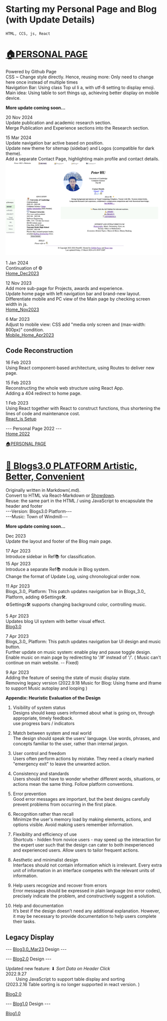 # Starting my Personal Page and Blog (with Update Details)

    HTML, CCS, js, React
                
# [🏠PERSONAL PAGE](/#)


Powered by Github Page  
CSS ~ Change style directly. Hence, reusing more: Only need to change here once instead of multiple times  
Navigation Bar: Using class Top ul li a, with utf-8 setting to display emoji.  
Main idea: Using table to sort things up, achieving better display on mobile device.  

  
**More update coming soon...**

20 Nov 2024  
Update publication and academic research section.  
Merge Publication and Experience sections into the Research section.

15 Mar 2024  
Update navigation bar active based on position.  
Update new theme for sitemap (sidebar) and Logos (compatible for dark theme).  
Add a separate Contact Page, highlighting main profile and contact details.  
![Home_Mar2024](asset/photo/Assignment/5/Home_Mar2024.png "Home Page v2 Mar 24")  

1 Jan 2024  
Continuation of ©  
[Home_Dec2023](asset/photo/Assignment/5/Home_Dec2023.png "Home Page v2 Dec 23")  

12 Nov 2023  
Add more sub-page for Projects, awards and experience.  
Update home page with left navigation bar and brand-new layout.  
Differentiate mobile and PC view of the Main page by checking screen width in js.  
[Home_Nov2023](asset/photo/Assignment/5/Home_Nov2023.png "Home Page v2 Nov 23")  
  
6 Mar 2023  
Adjust to mobile view: CSS add "media only screen and (max-width: 800px)" condition.  
[Mobile_Home_Apr2023](asset/photo/Assignment/5/Mobile_Home_Apr2023.png "Mobile View of Home Page")  
 
Code Reconstruction
-------------------

16 Feb 2023  
Using React component-based architecture, using Routes to deliver new page.  
  
15 Feb 2023  
Reconstructing the whole web structure using React App.  
Adding a 404 redirect to home page.  
  
1 Feb 2023  
Using React together with React to construct functions, thus shortening the lines of code and maintenance cost.  
[React_js Setup](asset/photo/Assignment/5/React_js.png "React_js")  

\--- Personal Page 2022 ---  
[Home 2022](asset/photo/Assignment/5/page.png "Personal Page 2022")  
  

[🏠PERSONAL PAGE](/#)


# [📝 Blogs3.0 PLATFORM Artistic, Better, Convenient](/#/Blog_Sorting)  
  

Originally written in Markdown(.md).  
Convert to HTML via React-Markdown or [Showdown](https://showdownjs.com/).  
Reuse: the same part in the HTML / using JavaScript to encapsulate the header and footer  
\---Version: Blogs3.0 Platform---  
\---Music: Town of Windmill---  
  

**More update coming soon...**

Dec 2023  
Update the layout and footer of the Blog main page.

17 Apr 2023  
Introduce sidebar in Ref📚 for classification.  
15 Apr 2023  
Introduce a separate Ref📚 module in Blog system.  
Change the format of Update Log, using chronological order now.  
  
11 Apr 2023  
Blogs_3.0_ Platform: This patch updates navigation bar in Blogs_3.0_ Platform, adding ⚙️Settings🛠️.  
⚙️Settings🛠️ supports changing background color, controlling music.  
  
5 Apr 2023  
Updates blog UI system with better visual effect.  
[Blog3.0](asset/photo/Assignment/5/blog3.0.png "Blog3.0")  
  
7 Apr 2023  
Blogs_3.0_ Platform: This patch updates navigation bar UI design and music button.  
Further update on music system: enable play and pause toggle design.  
Enable music on main page by redirecting to '/#' instead of '/'. ( Music can't continue on main website. -- Fixed)  
  
9 Apr 2023  
Adding the feature of seeing the state of music display state.  
Removing legacy version (2022.9.18 Music for Blog: Using frame and iframe to support Music autoplay and looping )  
  
  


**Appendix: Heuristic Evaluation of the Design**

1.  Visibility of system status  
    Designs should keep users informed about what is going on, through appropriate, timely feedback.  
    use progress bars / indicators
    
2.  Match between system and real world  
    The design should speak the users' language. Use words, phrases, and concepts familiar to the user, rather than internal jargon.
    
3.  User control and freedom  
    Users often perform actions by mistake. They need a clearly marked "emergency exit" to leave the unwanted action.
    
4.  Consistency and standards  
    Users should not have to wonder whether different words, situations, or actions mean the same thing. Follow platform conventions.
    
5.  Error prevention  
    Good error messages are important, but the best designs carefully prevent problems from occurring in the first place.
    
6.  Recognition rather than recall  
    Minimize the user's memory load by making elements, actions, and options visible. Avoid making users remember information.
    
7.  Flexibility and efficiency of use  
    Shortcuts - hidden from novice users - may speed up the interaction for the expert user such that the design can cater to both inexperienced and experienced users. Allow users to tailor frequent actions.
    
8.  Aesthetic and minimalist design  
    Interfaces should not contain information which is irrelevant. Every extra unit of information in an interface competes with the relevant units of information.
    
9.  Help users recognize and recover from errors  
    Error messages should be expressed in plain language (no error codes), precisely indicate the problem, and constructively suggest a solution.
    
10.  Help and documentation  
    It’s best if the design doesn’t need any additional explanation. However, it may be necessary to provide documentation to help users complete their tasks.


## Legacy Display

\--- [Blog3.0_Mar23](asset/photo/Assignment/5/BlogMar23.png "Blog3.0_Mar23") Design ---  
  
\--- [Blog2.0](/asset/blog/blog_directory_Storting.html) Design ---


Updated new feature: ⬇ _Sort Data on Header Click_  
2022.9.27  
      Using JavaScript to support table display and sorting  
(2023.2.16 Table sorting is no longer supported in react version. )  
  

[Blog2.0](asset/photo/Assignment/5/blog2.0.png "Blog2.0")

  

\--- [Blog1.0](/asset/blog/blog_directory.html) Design ---


[Blog1.0](asset/photo/Assignment/5/blog.png "Blog1.0")

